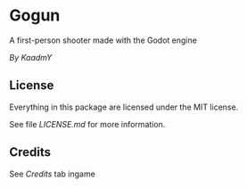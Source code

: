 
# Gogun

A first-person shooter made with the Godot engine

_By KaadmY_

## License

Everything in this package are licensed under the MIT license.

See file _LICENSE.md_ for more information.

## Credits

See _Credits_ tab ingame